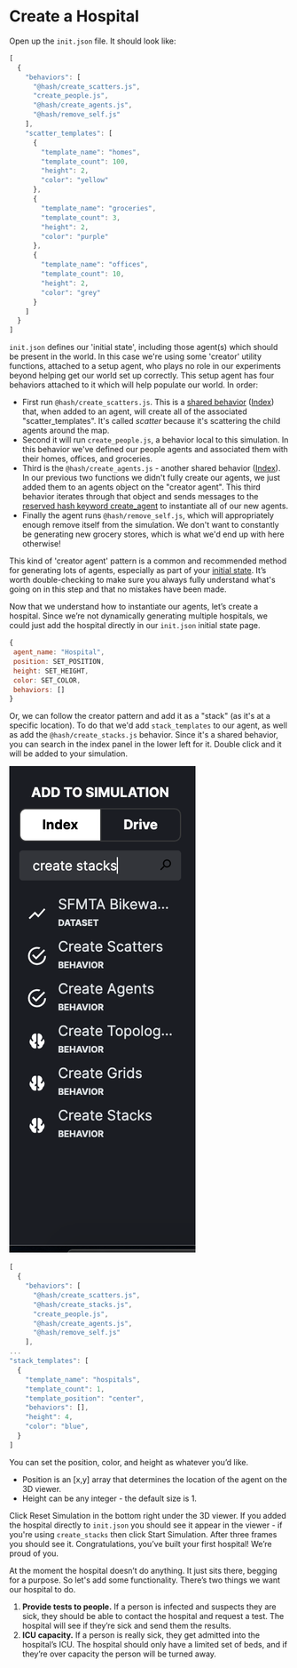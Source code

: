 # Create a Hospital

Open up the `init.json` file. It should look like:

```javascript
[
  {
    "behaviors": [
      "@hash/create_scatters.js",
      "create_people.js",
      "@hash/create_agents.js",
      "@hash/remove_self.js"
    ],
    "scatter_templates": [
      {
        "template_name": "homes",
        "template_count": 100,
        "height": 2,
        "color": "yellow"
      },
      {
        "template_name": "groceries",
        "template_count": 3,
        "height": 2,
        "color": "purple"
      },
      {
        "template_name": "offices",
        "template_count": 10,
        "height": 2,
        "color": "grey"
      }
    ]
  }
]
```

`init.json` defines our 'initial state', including those agent\(s\) which should be present in the world. In this case we're using some 'creator' utility functions, attached to a setup agent, who plays no role in our experiments beyond helping get our world set up correctly. This setup agent has four behaviors attached to it which will help populate our world. In order:

* First run `@hash/create_scatters.js`. This is a [shared behavior](../behaviors/) \([Index](https://hash.ai/index/5e754c3e792e5d85f4cdb5c4/create-scatters)\) that, when added to an agent, will create all of the associated "scatter\_templates". It's called _scatter_ because it's scattering the child agents around the map.
* Second it will run `create_people.js`, a behavior local to this simulation. In this behavior we've defined our people agents and associated them with their homes, offices, and groceries.
* Third is the `@hash/create_agents.js` - another shared behavior \([Index](https://hash.ai/index/5e754d6c792e5d442bcdb5c8/create-agents)\). In our previous two functions we didn't fully create our agents, we just added them to an agents object on the "creator agent". This third behavior iterates through that object and sends messages to the [reserved hash keyword create\_agent](https://app.gitbook.com/@hash-1/s/core/~/drafts/-M3yIAt-weMIyGiVronu/agent-messages/built-in-message-handlers) to instantiate all of our new agents.
* Finally the agent runs `@hash/remove_self.js`, which will appropriately enough remove itself from the simulation. We don't want to constantly be generating new grocery stores, which is what we'd end up with here otherwise!

This kind of 'creator agent' pattern is a common and recommended method for generating lots of agents, especially as part of your [initial state](https://docs.hash.ai/core/anatomy-of-an-agent/initial-state). It’s worth double-checking to make sure you always fully understand what's going on in this step and that no mistakes have been made.

Now that we understand how to instantiate our agents, let’s create a hospital. Since we’re not dynamically generating multiple hospitals, we could just add the hospital directly in our `init.json` initial state page.

```javascript
{
 agent_name: "Hospital",
 position: SET_POSITION,
 height: SET_HEIGHT,
 color: SET_COLOR,
 behaviors: []
}

```

Or, we can follow the creator pattern and add it as a "stack" \(as it's at a specific location\). To do that we'd add `stack_templates` to our agent, as well as add the `@hash/create_stacks.js` behavior. Since it's a shared behavior, you can search in the index panel in the lower left for it. Double click and it will be added to your simulation.

![It&apos;s easy to find powerful behaviors in the Index to add to your models \(or share your own!\) ](../.gitbook/assets/screen-shot-2020-04-02-at-9.48.14-pm.png)

```javascript
[
  {
    "behaviors": [
      "@hash/create_scatters.js",
      "@hash/create_stacks.js",
      "create_people.js",
      "@hash/create_agents.js",
      "@hash/remove_self.js"
    ],
...
"stack_templates": [
  {
    "template_name": "hospitals",
    "template_count": 1,
    "template_position": "center",
    "behaviors": [],
    "height": 4,
    "color": "blue",
  }
]
```

You can set the position, color, and height as whatever you’d like. 

* Position is an \[x,y\] array that determines the location of the agent on the 3D viewer.
* Height can be any integer - the default size is 1. 

Click Reset Simulation in the bottom right under the 3D viewer. If you added the hospital directly to  `init.json` you should see it appear in the viewer - if you're using `create_stacks` then click Start Simulation. After three frames you should see it.  Congratulations, you’ve built your first hospital! We’re proud of you.

At the moment the hospital doesn’t do anything. It just sits there, begging for a purpose. So let's add some functionality. There’s two things we want our hospital to do. 

1. **Provide tests to people.** If a person is infected and suspects they are sick, they should be able to contact the hospital and request a test. The hospital will see if they’re sick and send them the results.
2. **ICU capacity.** If a person is really sick, they get admitted into the hospital’s ICU. The hospital should only have a limited set of beds, and if they’re over capacity the person will be turned away.


